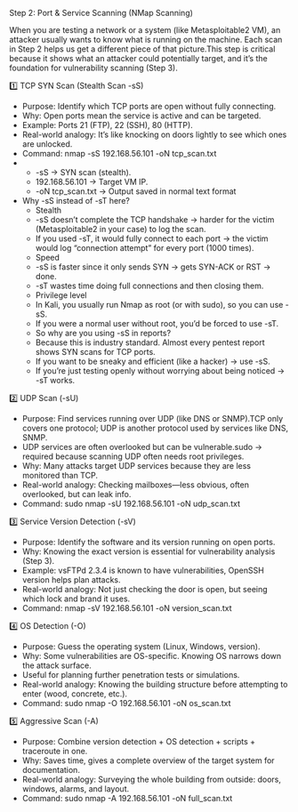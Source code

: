Step 2: Port & Service Scanning (NMap Scanning)

When you are testing a network or a system (like Metasploitable2 VM), an attacker usually wants to know what is running on the machine. Each scan in Step 2 helps us get a different piece of that picture.This step is critical because it shows what an attacker could potentially target, and it’s the foundation for vulnerability scanning (Step 3).

1️⃣ TCP SYN Scan (Stealth Scan -sS)
  -  Purpose: Identify which TCP ports are open without fully connecting.
  -  Why: Open ports mean the service is active and can be targeted.
  -  Example: Ports 21 (FTP), 22 (SSH), 80 (HTTP).
  -  Real-world analogy: It’s like knocking on doors lightly to see which ones are unlocked.
  -  Command: nmap -sS 192.168.56.101 -oN tcp_scan.txt
  -  - -sS → SYN scan (stealth).
     - 192.168.56.101 → Target VM IP.
     - -oN tcp_scan.txt → Output saved in normal text format
  - Why -sS instead of -sT here?
    -  Stealth
     -  -sS doesn’t complete the TCP handshake → harder for the victim (Metasploitable2 in your case) to log the scan.
     - If you used -sT, it would fully connect to each port → the victim would log “connection attempt” for every port (1000 times).
    -  Speed
     - -sS is faster since it only sends SYN → gets SYN-ACK or RST → done.
     - -sT wastes time doing full connections and then closing them.
    -  Privilege level
     - In Kali, you usually run Nmap as root (or with sudo), so you can use -sS.
     - If you were a normal user without root, you’d be forced to use -sT.
     - So why are you using -sS in reports?
     - Because this is industry standard. Almost every pentest report shows SYN scans for TCP ports.
     - If you want to be sneaky and efficient (like a hacker) → use -sS.
     - If you’re just testing openly without worrying about being noticed → -sT works.

2️⃣ UDP Scan (-sU)
  -  Purpose: Find services running over UDP (like DNS or SNMP).TCP only covers one protocol; UDP is another protocol used by services like DNS, SNMP.
  -  UDP services are often overlooked but can be vulnerable.sudo → required because scanning UDP often needs root privileges.
  -  Why: Many attacks target UDP services because they are less monitored than TCP.
  -  Real-world analogy: Checking mailboxes—less obvious, often overlooked, but can leak info.
  -  Command: sudo nmap -sU 192.168.56.101 -oN udp_scan.txt

3️⃣ Service Version Detection (-sV)
  - Purpose: Identify the software and its version running on open ports.
  - Why: Knowing the exact version is essential for vulnerability analysis (Step 3).
  - Example: vsFTPd 2.3.4 is known to have vulnerabilities, OpenSSH version helps plan attacks.
  - Real-world analogy: Not just checking the door is open, but seeing which lock and brand it uses.
  - Command: nmap -sV 192.168.56.101 -oN version_scan.txt

4️⃣ OS Detection (-O)
  -  Purpose: Guess the operating system (Linux, Windows, version).
  -  Why: Some vulnerabilities are OS-specific. Knowing OS narrows down the attack surface.
  -  Useful for planning further penetration tests or simulations.
  -  Real-world analogy: Knowing the building structure before attempting to enter (wood, concrete, etc.).
  -  Command: sudo nmap -O 192.168.56.101 -oN os_scan.txt

5️⃣ Aggressive Scan (-A)
  - Purpose: Combine version detection + OS detection + scripts + traceroute in one.
  - Why: Saves time, gives a complete overview of the target system for documentation.
  - Real-world analogy: Surveying the whole building from outside: doors, windows, alarms, and layout.
  - Command: sudo nmap -A 192.168.56.101 -oN full_scan.txt
